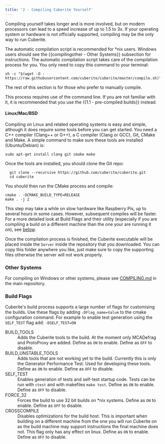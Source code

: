 ```yaml
---
title: '2 - Compiling Cuberite Yourself'
---
```

Compiling yourself takes longer and is more involved, but on modern processors can lead to a speed increase of up to 1.5 to 3x. If your operating system or hardware is not officially supported, compiling may be the only way to run Cuberite.

The automatic compilation script is recommended for *nix users. Windows users should see the {{compilingother - Other Systems}} subsection for instructions. The automatic compilation script takes care of the compilation process for you. You only need to copy this command to your terminal:

    sh -c "$(wget -O - https://raw.githubusercontent.com/cuberite/cuberite/master/compile.sh)"

The rest of this section is for those who prefer to manually compile.

<aside class="warnbox">
	This process requires use of the command line. If you are not familiar with it, it is recommended that you use the {{1.1 - pre-compiled builds}} instead.
</aside>

#### Linux/Mac/BSD
Compiling on Linux and related operating systems is easy and simple, although it does require some tools before you can get started. You need a C++ compiler (Clang++ or G++), a C compiler (Clang or GCC), Git, CMake and Make. A simple command to make sure these tools are installed (Ubuntu/Debian) is:

    sudo apt-get install clang git cmake make

Once the tools are installed, you should clone the Git repo:

      git clone --recursive https://github.com/cuberite/cuberite.git
      cd cuberite

You should then run the CMake process and compile:

    cmake . -DCMAKE_BUILD_TYPE=RELEASE
    make . -j 2

<aside class="warnbox">
	This step may take a while on slow hardware like Raspberry Pis, up to several hours in some cases. However, subsequent compiles will be faster.
</aside>

<aside class="infobox">
	For a more detailed look at Build Flags and their utility (especially if you are compiling a build on a different machine than the one your are running it on), see <a href="#buildflags">below</a>.
</aside>

Once the compilation process is finished, the Cuberite executable will be placed inside the <code>Server</code> inside the repository that you downloaded. You can copy this folder anywhere you like, just make sure to copy the supporting files otherwise the server will not work properly.

### Other Systems
For compiling on Windows or other systems, please see [COMPILING.md](https://github.com/cuberite/cuberite/blob/master/COMPILING.md) in the main repository.

### Build Flags
Cuberite's build process supports a large number of flags for customising the builds. Use these flags by adding <code>-DFlag_name=Value</code> to the cmake configuration command. For example to enable test generation using the <code>SELF_TEST</code> flag add: <code>-DSELF_TEST=ON</code>

<dl>
	<dt>BUILD_TOOLS</dt>
	<dd>
		Adds the Cuberite tools to the build. At the moment only MCADefrag and ProtoProxy are added. Define as <code>ON</code> to
		enable. Define as <code>OFF</code> to disable.
	</dd>
	<dt>BUILD_UNSTABLE_TOOLS</dt>
	<dd>
		Adds tools that are not working yet to the build. Currently this is only the Generator Performance Test. Used for developing these
		tools. Define as <code>ON</code> to enable. Define as <code>OFF</code> to disable.
	</dd>
	<dt>SELF_TEST</dt>
	<dd>
		Enables generation of tests and self-test startup code. Tests can be run with <code>ctest</code> and with makefiles
		<code>make test</code>. Define as <code>ON</code> to enable. Define as <code>OFF</code> to disable.
	</dd>
	<dt>FORCE_32</dt>
	<dd>
		Forces the build to use 32 bit builds on *nix systems. Define as <code>ON</code> to enable. Define as <code>OFF</code> to
		disable.
	</dd>
	<dt>CROSSCOMPILE</dt>
	<dd>
		Disables optimizations for the build host. This is important when building on a different machine from the one you will
		run Cuberite on as the build machine may support instructions the final machine does not. This flag only has any effect
		on linux. Define as <code>ON</code> to enable. Define as <code>OFF</code> to disable.
	</dd>
</dl>
